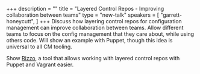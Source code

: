 +++
description = ""
title = "Layered Control Repos - Improving collaboration between teams"
type = "new-talk"
speakers = [
        "garrett-honeycutt",
]
+++
Discuss how layering control repos for configuration management can
improve collaboration between teams. Allow different teams to focus on
the config management that they care about, while using others code.
Will show an example with Puppet, though this idea is universal to all
CM tooling.

Show [Rizzo](https://github.com/ghoneycutt/rizzo), a tool that allows
working with layered control repos with Puppet and Vagrant easier.
